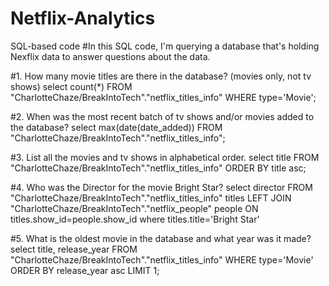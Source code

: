 # Netflix-Analytics
SQL-based code 
#In this SQL code, I'm querying a database that's holding Nexflix data to answer questions about the data. 

#1. How many movie titles are there in the database? (movies only, not tv shows) 
select count(*) 
FROM "CharlotteChaze/BreakIntoTech"."netflix_titles_info"
WHERE type='Movie';

#2. When was the most recent batch of tv shows and/or movies added to the database? 
select max(date(date_added))
FROM "CharlotteChaze/BreakIntoTech"."netflix_titles_info";

#3. List all the movies and tv shows in alphabetical order. 
select title
FROM "CharlotteChaze/BreakIntoTech"."netflix_titles_info"
ORDER BY title asc;

#4. Who was the Director for the movie Bright Star? 
select 
director
FROM "CharlotteChaze/BreakIntoTech"."netflix_titles_info" titles
LEFT JOIN  "CharlotteChaze/BreakIntoTech"."netflix_people" people
ON titles.show_id=people.show_id
where titles.title='Bright Star'

#5. What is the oldest movie in the database and what year was it made? 
select title, release_year
FROM "CharlotteChaze/BreakIntoTech"."netflix_titles_info"
WHERE type='Movie'
ORDER BY release_year asc
LIMIT 1;

